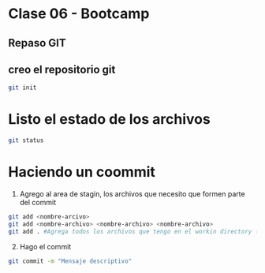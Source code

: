 # Clase 06 -  Bootcamp

## Repaso GIT

## creo el repositorio git

```sh
git init
```
# Listo el estado de los archivos

```sh
git status
```

# Haciendo un coommit
1. Agrego al area de stagin, los archivos que necesito que formen parte del commit

```sh
git add <nombre-arcivo>
git add <nombre-archivo> <nombre-archivo> <nombre-archivo>
git add . #Agrega todos los archivos que tengo en el workin directory (md)
```

2. Hago el commit

```sh
git commit -m "Mensaje descriptivo"
```